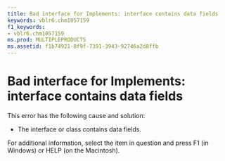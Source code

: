 ```yaml
---
title: Bad interface for Implements: interface contains data fields
keywords: vblr6.chm1057159
f1_keywords:
- vblr6.chm1057159
ms.prod: MULTIPLEPRODUCTS
ms.assetid: f1b74921-8f9f-7391-3943-92746a2d8ffb
---
```



# Bad interface for Implements: interface contains data fields

This error has the following cause and solution:



- The interface or class contains data fields.
    

For additional information, select the item in question and press F1 (in Windows) or HELP (on the Macintosh).

